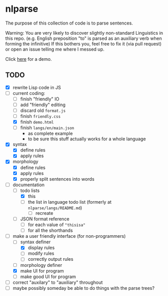 # nlparse
The purpose of this collection of code is to parse sentences.

Warning: You are very likely to discover slightly non-standard Linguistics in this repo.
(e.g. English preposition "to" is parsed as an auxiliary verb when forming the infinitive)
If this bothers you, feel free to fix it (via pull request) or open an issue telling me where I messed up.

Click [here](http://mr-martian.github.io/nlparse/demo.html) for a demo.

## TODO
- [x] rewrite Lisp code in JS
- [ ] current coding:
  - [ ] finish "friendly" IO
  - [ ] add "friendly" editing
  - [ ] discard old ```format.js```
  - [ ] finish ```friendly.css```
  - [x] finish ```demo.html```
  - [ ] finish ```langs/en/main.json```
    - as complete example
    - to be sure this stuff actually works for a whole language
- [x] syntax
  - [x] define rules
  - [x] apply rules
- [x] morphology
  - [x] define rules
  - [x] apply rules
  - [x] properly split sentences into words
- [ ] documentation
  - [ ] todo lists
    - [x] this
    - [ ] the list in language todo list (formerly at ```nlparse/langs/README.md```)
      - [ ] recreate
  - [ ] JSON format reference
    - [ ] for each value of ```"thisisa"```
    - [ ] for all the shorthands
- [ ] make a user friendly interface (for non-programmers)
  - [ ] syntax definer
    - [x] display rules
    - [ ] modify rules
    - [ ] correctly output rules
  - [ ] morphology definer
  - [x] make UI for program
  - [ ] make good UI for program
- [ ] correct "auxilary" to "auxiliary" throughout
- [ ] maybe possibly someday be able to do things with the parse trees?
